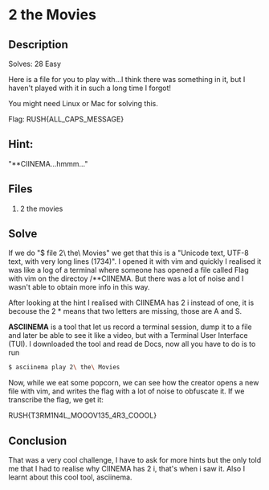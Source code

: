 # 2 the Movies
## Description
Solves: 28  Easy

Here is a file for you to play with...I think there was something in it, but I haven't played with it in such a long time I forgot!

You might need Linux or Mac for solving this.

Flag: RUSH{ALL_CAPS_MESSAGE}
## Hint:
"**CIINEMA...hmmm..."
## Files
1. 2 the movies

## Solve
If we do "$ file 2\ the\ Movies" we get that this is a "Unicode text, UTF-8 text, with very long lines (1734)". I opened it with vim and quickly I realised it was like a log of a terminal where someone has opened a file called Flag with vim on the directoy /**CIINEMA. But there was a lot of noise and I wasn't able to obtain more info in this way.

After looking at the hint I realised with CIINEMA has 2 i instead of one, it is becouse the 2 * means that two letters are missing, those are A and S. 

**ASCIINEMA** is a tool that let us record a terminal session, dump it to a file and later be able to see it like a video, but with a Terminal User Interface (TUI). I downloaded the tool and read de Docs, now all you have to do is to run 
```bash
$ asciinema play 2\ the\ Movies
```
Now, while we eat some popcorn, we can see how the creator opens a new file with vim, and writes the flag with a lot of noise to obfuscate it. If we transcribe the flag, we get it:

RUSH{T3RM1N4L_MOOOV135_4R3_COOOL}

## Conclusion
That was a very cool challenge, I have to ask for more hints but the only told me that I had to realise why CIINEMA has 2 i, that's when i saw it. Also I learnt about this cool tool, asciinema.
